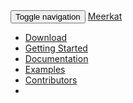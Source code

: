 <!-- Navigation -->
<nav class="navbar navbar-inverse navbar-fixed-top" role="navigation">
    <div class="container">
        <!-- Brand and toggle get grouped for better mobile display -->
        <div class="navbar-header">
            <button type="button" class="navbar-toggle" data-toggle="collapse" data-target="#bs-example-navbar-collapse-1">
                <span class="sr-only">Toggle navigation</span>
                <span class="icon-bar"></span>
                <span class="icon-bar"></span>
                <span class="icon-bar"></span>
            </button>
            <a class="navbar-brand" href="index.html">Meerkat</a>
        </div>
        <!-- Collect the nav links, forms, and other content for toggling -->
        <div class="collapse navbar-collapse" id="bs-example-navbar-collapse-1">
            <ul class="nav navbar-nav navbar-right">
                <li>
                    <a href="{{ site.baseurl }}/download.html">Download</a>
                </li>
                <li>
                    <a href="{{ site.baseurl }}/getting_started.html">Getting Started</a>
                </li>
                <li>
                    <a href="{{ site.baseurl }}/documentation.html">Documentation</a>
                </li>
                <li>
                    <a href="{{ site.baseurl }}/examples.html">Examples</a>
                </li>
                <li>
                    <a href="{{ site.baseurl }}/contributors.html">Contributors</a>
                </li>
                <li>
                	<a href=""></a>
                </li>
            </ul>
        </div>
        <!-- /.navbar-collapse -->
    </div>
    <!-- /.container -->
</nav>
